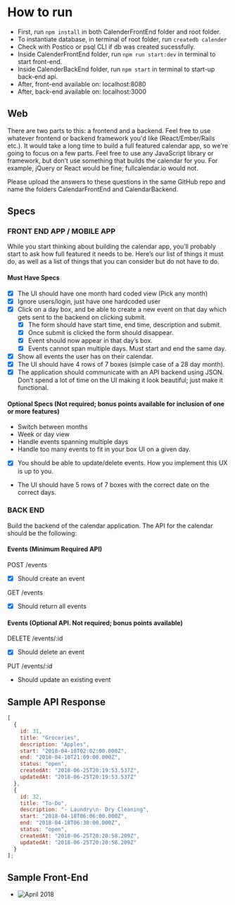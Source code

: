 # How to run

- First, run `npm install` in both CalenderFrontEnd folder and root folder.
- To instantiate database, in terminal of root folder, run `createdb calender`
- Check with Postico or psql CLI if db was created sucessfully.
- Inside CalenderFrontEnd folder, run `npm run start:dev` in terminal to start front-end.
- Inside CalenderBackEnd folder, run `npm start` in terminal to start-up back-end api.
- After, front-end available on: localhost:8080
- After, back-end available on: localhost:3000

## Web

There are two parts to this: a frontend and a backend. Feel free to use whatever frontend or backend framework you'd like (React/Ember/Rails etc.). It would take a long time to build a full featured calendar app, so we're going to focus on a few parts. Feel free to use any JavaScript library or framework, but don’t use something that builds the calendar for you. For example, jQuery or React would be fine; fullcalendar.io would not.

Please upload the answers to these questions in the same GitHub repo and name the folders CalendarFrontEnd and CalendarBackend.

## Specs

### FRONT END APP / MOBILE APP

While you start thinking about building the calendar app, you’ll probably start to ask how full featured it needs to be. Here’s our list of things it must do, as well as a list of things that you can consider but do not have to do.

#### Must Have Specs

- [x] The UI should have one month hard coded view (Pick any month)
- [x] Ignore users/login, just have one hardcoded user
- [x] Click on a day box, and be able to create a new event on that day which gets sent to the backend on clicking submit.
  - [x] The form should have start time, end time, description and submit.
  - [x] Once submit is clicked the form should disappear.
  - [x] Event should now appear in that day’s box.
  - [x] Events cannot span multiple days. Must start and end the same day.
- [x] Show all events the user has on their calendar.
- [x] The UI should have 4 rows of 7 boxes (simple case of a 28 day month).
- [x] The application should communicate with an API backend using JSON. Don’t spend a lot of time on the UI making it look beautiful; just make it functional.

#### Optional Specs (Not required; bonus points available for inclusion of one or more features)

- Switch between months
- Week or day view
- Handle events spanning multiple days
- Handle too many events to fit in your box UI on a given day.
- [x] You should be able to update/delete events. How you implement this UX is up to you.
- The UI should have 5 rows of 7 boxes with the correct date on the correct days.

### BACK END

Build the backend of the calendar application. The API for the calendar should be the following:

#### Events (Minimum Required API)

POST /events

- [x] Should create an event

GET /events

- [x] Should return all events

#### Events (Optional API. Not required; bonus points available)

DELETE /events/:id

- [x] Should delete an event

PUT /events/:id

- Should update an existing event

## Sample API Response

```js
[
  {
    id: 31,
    title: "Groceries",
    description: "Apples",
    start: "2018-04-10T02:02:00.000Z",
    end: "2018-04-10T21:09:00.000Z",
    status: "open",
    createdAt: "2018-06-25T20:19:53.537Z",
    updatedAt: "2018-06-25T20:19:53.537Z"
  },
  {
    id: 32,
    title: "To-Do",
    description: "- Laundry\n- Dry Cleaning",
    start: "2018-04-18T06:06:00.000Z",
    end: "2018-04-18T06:30:00.000Z",
    status: "open",
    createdAt: "2018-06-25T20:20:58.209Z",
    updatedAt: "2018-06-25T20:20:58.209Z"
  }
];
```

## Sample Front-End
- ![April 2018](https://i.imgur.com/cPuafRD.png)
